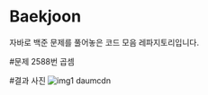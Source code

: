 # Baekjoon

자바로 백준 문제를 풀어놓은 코드 모음 레파지토리입니다.

#문제 2588번 곱셈
<a href="https://github.com/do04200611/Baekjoon/assets/74278578/4dd1b058-e046-4119-ad2d-b0d7277e95ac"> </a> <br>


#결과 사진
![img1 daumcdn](https://github.com/do04200611/Baekjoon/assets/74278578/c43c0d3b-2265-46d9-bc5a-c72d5164a59a)
